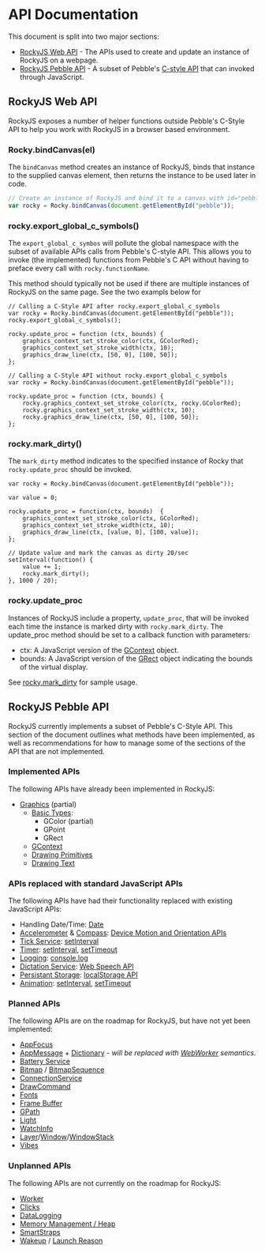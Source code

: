 # API Documentation

This document is split into two major sections:

- [RockyJS Web API](#rockyjs-web-api) - The APIs used to create and update an instance of RockyJS on a webpage.
- [RockyJS Pebble API](#rockyjs-pebble-api) - A subset of Pebble's [C-style API](https://developer.pebble.com/docs/c) that can invoked through JavaScript.

## RockyJS Web API

RockyJS exposes a number of helper functions outside Pebble's C-Style API to help you work with RockyJS in a browser based environment. 

### Rocky.bindCanvas(el)

The `bindCanvas` method creates an instance of RockyJS, binds that instance to the supplied canvas element, then returns the instance to be used later in code. 

```js
// Create an instance of RockyJS and bind it to a canvas with id="pebble"
var rocky = Rocky.bindCanvas(document.getElementById("pebble"));
```

### rocky.export_global_c_symbols()

The `export_global_c_symbos` will pollute the global namespace with the subset of available APIs calls from Pebble's C-style API. This allows you to invoke (the implemented) functions from Pebble's C API without having to preface every call with `rocky.functionName`.

This method should typically not be used if there are multiple instances of RockyJS on the same page. See the two exampls below for 

```
// Calling a C-Style API after rocky.export_global_c_symbols
var rocky = Rocky.bindCanvas(document.getElementById("pebble"));
rocky.export_global_c_symbols();

rocky.update_proc = function (ctx, bounds) {
    graphics_context_set_stroke_color(ctx, GColorRed);
    graphics_context_set_stroke_width(ctx, 10);
    graphics_draw_line(ctx, [50, 0], [100, 50]);
};
```

```
// Calling a C-Style API without rocky.export_global_c_symbols
var rocky = Rocky.bindCanvas(document.getElementById("pebble"));

rocky.update_proc = function (ctx, bounds) {
    rocky.graphics_context_set_stroke_color(ctx, rocky.GColorRed);
    rocky.graphics_context_set_stroke_width(ctx, 10);
    rocky.graphics_draw_line(ctx, [50, 0], [100, 50]);
};

```

### rocky.mark_dirty()

The `mark_dirty` method indicates to the specified instance of Rocky that `rocky.update_proc` should be invoked. 

```
var rocky = Rocky.bindCanvas(document.getElementById("pebble"));

var value = 0;

rocky.update_proc = function(ctx, bounds)  {
    graphics_context_set_stroke_color(ctx, GColorRed);
    graphics_context_set_stroke_width(ctx, 10);
    graphics_draw_line(ctx, [value, 0], [100, value]);
};

// Update value and mark the canvas as dirty 20/sec
setInterval(function() {
    value += 1;
    rocky.mark_dirty();
}, 1000 / 20);
```

### rocky.update_proc

Instances of RockyJS include a property, `update_proc`, that will be invoked each time the instance is marked dirty with `rocky.mark_dirty`. The update_proc method should be set to a callback function with parameters: 

- ctx: A JavaScript version of the [GContext](https://developer.pebble.com/docs/c/Graphics/Graphics_Context/) object.
- bounds: A JavaScript version of the [GRect](https://developer.pebble.com/docs/c/Graphics/Graphics_Types/#GRect) object indicating the bounds of the virtual display.

See [rocky.mark_dirty](#rocky-mark_dirty) for sample usage.

## RockyJS Pebble API

RockyJS currently implements a subset of Pebble's C-Style API. This section of the document outlines what methods have been implemented, as well as recommendations for how to manage some of the sections of the API that are not implemented.

### Implemented APIs

The following APIs have already been implemented in RockyJS:

- [Graphics](https://developer.pebble.com/docs/c/Graphics/) (partial)
    + [Basic Types](https://developer.pebble.com/docs/c/Graphics/Graphics_Types/):
        * GColor (partial)
        * GPoint
        * GRect
    + [GContext](https://developer.pebble.com/docs/c/Graphics/Graphics_Context/)
    + [Drawing Primitives](https://developer.pebble.com/docs/c/Graphics/Drawing_Primitives/)
    + [Drawing Text](https://developer.pebble.com/docs/c/Graphics/Drawing_Text/)

### APIs replaced with standard JavaScript APIs

The following APIs have had their functionality replaced with existing JavaScript APIs:

-  Handling Date/Time: [Date](https://developer.mozilla.org/en-US/docs/Web/JavaScript/Reference/Global_Objects/Date)
- [Accelerometer](https://developer.pebble.com/docs/c/Foundation/Event_Service/AccelerometerService/) & [Compass](https://developer.pebble.com/docs/c/Foundation/Event_Service/CompassService/): [Device Motion and Orientation APIs](https://developer.mozilla.org/en-US/docs/Web/JavaScript/Reference/Global_Objects/Date)
- [Tick Service](https://developer.pebble.com/docs/c/Foundation/Event_Service/TickTimerService/): [setInterval](https://developer.mozilla.org/en-US/docs/Web/API/WindowTimers/setInterval)
- [Timer](https://developer.pebble.com/docs/c/Foundation/Timer/): [setInterval](https://developer.mozilla.org/en-US/docs/Web/API/WindowTimers/setInterval), [setTimeout](https://developer.mozilla.org/en-US/docs/Web/API/WindowTimers/setTimeout)
- [Logging](https://developer.pebble.com/docs/c/Foundation/Logging/): [console.log](https://developer.mozilla.org/en-US/docs/Web/API/Console/log)
- [Dictation Service](https://developer.pebble.com/docs/c/Foundation/Dictation/): [Web Speech API](https://developer.mozilla.org/en-US/docs/Web/API/Web_Speech_API)
- [Persistant Storage](https://developer.pebble.com/docs/c/Foundation/Storage/): [localStorage API](https://developer.mozilla.org/en-US/docs/Web/API/Window/localStorage)
- [Animation](https://developer.pebble.com/docs/c/User_Interface/Animation/): [setInterval](https://developer.mozilla.org/en-US/docs/Web/API/WindowTimers/setInterval), [setTimeout](https://developer.mozilla.org/en-US/docs/Web/API/WindowTimers/setTimeout)

### Planned APIs 

The following APIs are on the roadmap for RockyJS, but have not yet been implemented:

- [AppFocus](https://developer.pebble.com/docs/c/Foundation/Event_Service/AppFocusService/)
- [AppMessage](https://developer.pebble.com/docs/c/Foundation/AppMessage/) + [Dictionary](https://developer.pebble.com/docs/c/Foundation/Dictionary/) - *will be replaced with [WebWorker](https://developer.mozilla.org/en-US/docs/Web/API/Web_Workers_API/Using_web_workers) semantics*.
- [Battery Service](https://developer.pebble.com/docs/c/Foundation/Event_Service/BatteryStateService/)
- [Bitmap](https://developer.pebble.com/docs/c/Graphics/Graphics_Types/#gbitmap_get_bytes_per_row) / [BitmapSequence](https://developer.pebble.com/docs/c/Graphics/Graphics_Types/#gbitmap_sequence_create_with_resource)
- [ConnectionService](https://developer.pebble.com/docs/c/Foundation/Event_Service/ConnectionService/)
- [DrawCommand](https://developer.pebble.com/docs/c/Graphics/Draw_Commands/)
- [Fonts](https://developer.pebble.com/docs/c/Graphics/Fonts/)
- [Frame Buffer](https://developer.pebble.com/docs/c/Graphics/Drawing_Primitives/#graphics_capture_frame_buffer)
- [GPath](https://developer.pebble.com/docs/c/Graphics/Drawing_Paths/#GPath)
- [Light](https://developer.pebble.com/docs/c/User_Interface/Light/)
- [WatchInfo](https://developer.pebble.com/docs/c/Foundation/WatchInfo/)
- [Layer](https://developer.pebble.com/docs/c/User_Interface/Layers/)/[Window](https://developer.pebble.com/docs/c/User_Interface/Window/)/[WindowStack](https://developer.pebble.com/docs/c/User_Interface/Window_Stack/)
- [Vibes](https://developer.pebble.com/docs/c/User_Interface/Vibes/)

### Unplanned APIs

The following APIs are not currently on the roadmap for RockyJS:

- [Worker](https://developer.pebble.com/docs/c/Worker/)
- [Clicks](https://developer.pebble.com/docs/c/User_Interface/Clicks/)
- [DataLogging](https://developer.pebble.com/docs/c/Foundation/DataLogging/)
- [Memory Management / Heap](https://developer.pebble.com/docs/c/Foundation/Memory_Management/)
- [SmartStraps](https://developer.pebble.com/docs/c/Smartstrap/)
- [Wakeup](https://developer.pebble.com/docs/c/Foundation/Wakeup/) / [Launch Reason](https://developer.pebble.com/docs/c/Foundation/Launch_Reason/)

